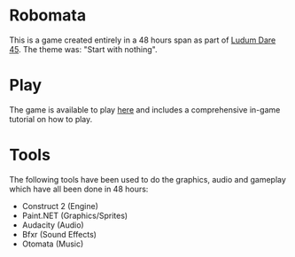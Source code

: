 # Robomata

This is a game created entirely in a 48 hours span as part of [Ludum Dare 45](https://ldjam.com/events/ludum-dare/45/robomata). 
The theme was: "Start with nothing".

# Play
The game is available to play [here](https://jgaud.itch.io/robomata) and includes a comprehensive in-game tutorial on how to play.

# Tools 
The following tools have been used to do the graphics, audio and gameplay which have all been done in 48 hours:
- Construct 2 (Engine)
- Paint.NET (Graphics/Sprites)
- Audacity (Audio)
- Bfxr (Sound Effects)
- Otomata (Music)

